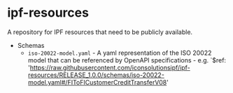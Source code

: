 # ipf-resources
A repository for IPF resources that need to be publicly available.

* Schemas
  * `iso-20022-model.yaml` - A yaml representation of the ISO 20022 model that can be referenced by OpenAPI specifications - e.g. `$ref: 'https://raw.githubusercontent.com/iconsolutionsipf/ipf-resources/RELEASE_1.0.0/schemas/iso-20022-model.yaml#/FIToFICustomerCreditTransferV08'